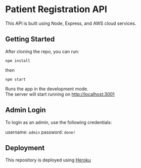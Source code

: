 # Patient Registration API

This API is built using Node, Express, and AWS cloud services.

## Getting Started

After cloning the repo, you can run:

`npm install`

then

`npm start`

Runs the app in the development mode.\
The server will start running on [http://localhost:3001](http://localhost:3001)

## Admin Login

To login as an admin, use the following credentials:

username: `admin`
password: `done!`

## Deployment

This repository is deployed using [Heroku](https://www.heroku.com/)
